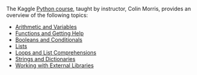 The Kaggle [Python course](https://www.kaggle.com/learn/python), taught by instructor, Colin Morris, provides an overview of the following topics:

* [Arithmetic and Variables]()
* [Functions and Getting Help]()
* [Booleans and Conditionals]()
* [Lists]()
* [Loops and List Comprehensions]()
* [Strings and Dictionaries]()
* [Working with External Libraries]()
